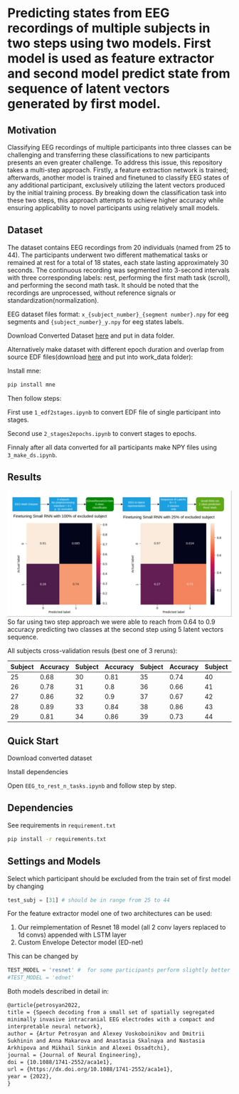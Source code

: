 # Predicting states from EEG recordings of multiple subjects in two steps using two models. First model is used as feature extractor and second model predict state from sequence of latent vectors generated by first model.

## Motivation
Classifying EEG recordings of multiple participants into three classes can be challenging and transferring these classifications to new participants presents an even greater challenge. To address this issue, this repository takes a multi-step approach. Firstly, a feature extraction network is trained; afterwards, another model is trained and finetuned to classify EEG states of any additional participant, exclusively utilizing the latent vectors produced by the initial training process. By breaking down the classification task into these two steps, this approach attempts to achieve higher accuracy while ensuring applicability to novel participants using relatively small models.



## Dataset
The dataset contains EEG recordings from 20 individuals (named from 25 to 44). The participants underwent two different mathematical tasks or remained at rest for a total of 18 states, each state lasting approximately 30 seconds. The continuous recording was segmented into 3-second intervals with three corresponding labels: rest, performing the first math task (scroll), and performing the second math task. It should be noted that the recordings are unprocessed, without reference signals or standardization(normalization).

EEG dataset files format: `x_{subject_number}_{segment number}.npy` for eeg segments and `{subject_number}_y.npy` for eeg states labels. 

Download Converted Dataset [here](https://drive.google.com/file/d/1MWoCCB-kb7JPFBDce668kTTEtUV3w-xI/view?usp=sharing) and put in data folder.

Alternatively make dataset with different epoch duration and overlap from source EDF files(download [here](soon) and put into work_data folder):

Install mne:
```python  
pip install mne
```
Then follow steps:

First use `1_edf2stages.ipynb` to convert EDF file of single participant into stages. 

Second use `2_stages2epochs.ipynb` to convert stages to epochs. 

Finnaly after all data converted for all participants make NPY files using `3_make_ds.ipynb`. 


## Results 
<div align=center> <img src="assets/scheme_and_results.jpg" alt="preprocessing scheme and results" /> </div>
So far using two step approach we were able to reach from 0.64 to 0.9 accuracy predicting two classes at 
the second step using 5 latent vectors sequence. 


All subjects cross-validation resuls (best one of 3 reruns):

| Subject | Accuracy | Subject | Accuracy | Subject | Accuracy | Subject | Accuracy | 
| --- | --- | --- | --- | --- | --- | --- | --- | 
| 25 | 0.68 | 30 | 0.81 | 35 | 0.74 | 40 | 0.8 |
| 26 | 0.78 | 31 | 0.8 | 36 | 0.66 | 41 | 0.74 |
| 27 | 0.86 | 32 | 0.9 | 37 | 0.67 | 42 | 0.64 |
| 28 | 0.89 | 33 | 0.84 | 38 | 0.86 | 43 | 0.64 |
| 29 | 0.81 | 34 | 0.86 |  39 | 0.73 | 44 | 0.74 |


## Quick Start
Download converted dataset

Install dependencies

Open `EEG_to_rest_n_tasks.ipynb` and follow step by step.

## Dependencies
See requirements in `requirement.txt`

```sh
pip install -r requirements.txt
```


## Settings and Models 
Select which participant should be excluded from the train set of first model by changing
```python  
test_subj = [31] # should be in range from 25 to 44
```
For the feature extractor model one of two architectures can be used:
1. Our reimplementation of Resnet 18 model (all 2 conv layers replaced to 1d convs) appended with LSTM layer 
2. Custom Envelope Detector model (ED-net)

This can be changed by 
```python  
TEST_MODEL = 'resnet' #  for some participants perform slightly better with longer trainnig 
#TEST_MODEL = 'ednet'
```

Both models described in detail in:
```
@article{petrosyan2022,
title = {Speech decoding from a small set of spatially segregated minimally invasive intracranial EEG electrodes with a compact and interpretable neural network},
author = {Artur Petrosyan and Alexey Voskoboinikov and Dmitrii Sukhinin and Anna Makarova and Anastasia Skalnaya and Nastasia Arkhipova and Mikhail Sinkin and Alexei Ossadtchi},
journal = {Journal of Neural Engineering},
doi = {10.1088/1741-2552/aca1e1},
url = {https://dx.doi.org/10.1088/1741-2552/aca1e1},
year = {2022},
}
```

